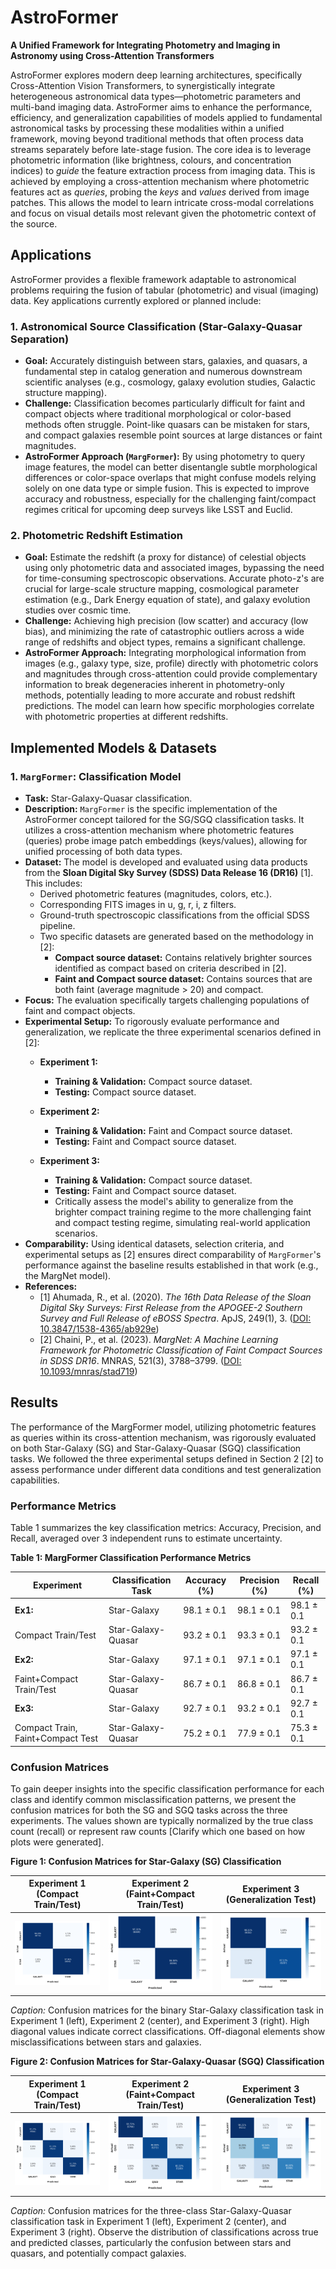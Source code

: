 # AstroFormer

**A Unified Framework for Integrating Photometry and Imaging in Astronomy using Cross-Attention Transformers**

AstroFormer explores modern deep learning architectures, specifically Cross-Attention Vision Transformers, to synergistically integrate heterogeneous astronomical data types—photometric parameters and multi-band imaging data. AstroFormer aims to enhance the performance, efficiency, and generalization capabilities of models applied to fundamental astronomical tasks by processing these modalities within a unified framework, moving beyond traditional methods that often process data streams separately before late-stage fusion. The core idea is to leverage photometric information (like brightness, colours, and concentration indices) to *guide* the feature extraction process from imaging data. This is achieved by employing a cross-attention mechanism where photometric features act as *queries*, probing the *keys* and *values* derived from image patches. This allows the model to learn intricate cross-modal correlations and focus on visual details most relevant given the photometric context of the source.

## Applications

AstroFormer provides a flexible framework adaptable to astronomical problems requiring the fusion of tabular (photometric) and visual (imaging) data. Key applications currently explored or planned include:

### 1. Astronomical Source Classification (Star-Galaxy-Quasar Separation)

*   **Goal:** Accurately distinguish between stars, galaxies, and quasars, a fundamental step in catalog generation and numerous downstream scientific analyses (e.g., cosmology, galaxy evolution studies, Galactic structure mapping).
*   **Challenge:** Classification becomes particularly difficult for faint and compact objects where traditional morphological or color-based methods often struggle. Point-like quasars can be mistaken for stars, and compact galaxies resemble point sources at large distances or faint magnitudes.
*   **AstroFormer Approach (`MargFormer`):** By using photometry to query image features, the model can better disentangle subtle morphological differences or color-space overlaps that might confuse models relying solely on one data type or simple fusion. This is expected to improve accuracy and robustness, especially for the challenging faint/compact regimes critical for upcoming deep surveys like LSST and Euclid.

### 2. Photometric Redshift Estimation

*   **Goal:** Estimate the redshift (a proxy for distance) of celestial objects using only photometric data and associated images, bypassing the need for time-consuming spectroscopic observations. Accurate photo-z's are crucial for large-scale structure mapping, cosmological parameter estimation (e.g., Dark Energy equation of state), and galaxy evolution studies over cosmic time.
*   **Challenge:** Achieving high precision (low scatter) and accuracy (low bias), and minimizing the rate of catastrophic outliers across a wide range of redshifts and object types, remains a significant challenge.
*   **AstroFormer Approach:** Integrating morphological information from images (e.g., galaxy type, size, profile) directly with photometric colors and magnitudes through cross-attention could provide complementary information to break degeneracies inherent in photometry-only methods, potentially leading to more accurate and robust redshift predictions. The model can learn how specific morphologies correlate with photometric properties at different redshifts.

## Implemented Models & Datasets

### 1. `MargFormer`: Classification Model

*   **Task:** Star-Galaxy-Quasar classification.
*   **Description:** `MargFormer` is the specific implementation of the AstroFormer concept tailored for the SG/SGQ classification tasks. It utilizes a cross-attention mechanism where photometric features (queries) probe image patch embeddings (keys/values), allowing for unified processing of both data types.
*   **Dataset:** The model is developed and evaluated using data products from the **Sloan Digital Sky Survey (SDSS) Data Release 16 (DR16)** [1]. This includes:
    *   Derived photometric features (magnitudes, colors, etc.).
    *   Corresponding FITS images in u, g, r, i, z filters.
    *   Ground-truth spectroscopic classifications from the official SDSS pipeline.
    *   Two specific datasets are generated based on the methodology in [2]:
        *   **Compact source dataset:** Contains relatively brighter sources identified as compact based on criteria described in [2].
        *   **Faint and Compact source dataset:** Contains sources that are both faint (average magnitude > 20) and compact.
*   **Focus:** The evaluation specifically targets challenging populations of faint and compact objects.
*   **Experimental Setup:** To rigorously evaluate performance and generalization, we replicate the three experimental scenarios defined in [2]:
    *   **Experiment 1:**
        *   **Training & Validation:** Compact source dataset.
        *   **Testing:** Compact source dataset.
        
    *   **Experiment 2:**
        *   **Training & Validation:** Faint and Compact source dataset.
        *   **Testing:** Faint and Compact source dataset.
        
    *   **Experiment 3:**
        *   **Training & Validation:** Compact source dataset.
        *   **Testing:** Faint and Compact source dataset.
        *   Critically assess the model's ability to generalize from the brighter compact training regime to the more challenging faint and compact testing regime, simulating real-world application scenarios.
*   **Comparability:** Using identical datasets, selection criteria, and experimental setups as [2] ensures direct comparability of `MargFormer`'s performance against the baseline results established in that work (e.g., the MargNet model).
*   **References:**
    *   [1] Ahumada, R., et al. (2020). *The 16th Data Release of the Sloan Digital Sky Surveys: First Release from the APOGEE-2 Southern Survey and Full Release of eBOSS Spectra*. ApJS, 249(1), 3. ([DOI: 10.3847/1538-4365/ab929e](https://doi.org/10.3847/1538-4365/ab929e))
    *   [2] Chaini, P., et al. (2023). *MargNet: A Machine Learning Framework for Photometric Classification of Faint Compact Sources in SDSS DR16*. MNRAS, 521(3), 3788–3799. ([DOI: 10.1093/mnras/stad719](https://doi.org/10.1093/mnras/stad719))

## Results

The performance of the MargFormer model, utilizing photometric features as queries within its cross-attention mechanism, was rigorously evaluated on both Star-Galaxy (SG) and Star-Galaxy-Quasar (SGQ) classification tasks. We followed the three experimental setups defined in Section 2 [2] to assess performance under different data conditions and test generalization capabilities.

### Performance Metrics

Table 1 summarizes the key classification metrics: Accuracy, Precision, and Recall, averaged over 3 independent runs to estimate uncertainty.

**Table 1: MargFormer Classification Performance Metrics**

| Experiment | Classification Task | Accuracy (%) | Precision (%) | Recall (%) |
|---|---|---|---|---|
| **Ex1:** | Star-Galaxy | 98.1 ± 0.1 | 98.1 ± 0.1 | 98.1 ± 0.1 |
| Compact Train/Test | Star-Galaxy-Quasar | 93.2 ± 0.1 | 93.3 ± 0.1 | 93.2 ± 0.1 |
| **Ex2:** | Star-Galaxy | 97.1 ± 0.1 | 97.1 ± 0.1 | 97.1 ± 0.1 |
| Faint+Compact Train/Test | Star-Galaxy-Quasar | 86.7 ± 0.1 | 86.8 ± 0.1 | 86.7 ± 0.1 |
| **Ex3:** | Star-Galaxy | 92.7 ± 0.1 | 93.2 ± 0.1 | 92.7 ± 0.1 |
| Compact Train, Faint+Compact Test | Star-Galaxy-Quasar | 75.2 ± 0.1 | 77.9 ± 0.1 | 75.3 ± 0.1 |

### Confusion Matrices

To gain deeper insights into the specific classification performance for each class and identify common misclassification patterns, we present the confusion matrices for both the SG and SGQ tasks across the three experiments. The values shown are typically normalized by the true class count (recall) or represent raw counts [Clarify which one based on how plots were generated].

**Figure 1: Confusion Matrices for Star-Galaxy (SG) Classification**

| Experiment 1 (Compact Train/Test) | Experiment 2 (Faint+Compact Train/Test) | Experiment 3 (Generalization Test) |
|---|---|---|
| ![EX1 SG CM](./MargFormer/Trained_Models/EX1_SG_ViTCLSPFCA_CM.png) | ![EX2 SG CM](./MargFormer/Trained_Models/EX2_SG_ViTCLSPFCA_CM.png) | ![EX3 SG CM](./MargFormer/Trained_Models/EX3_SG_ViTCLSPFCA_CM.png) |

*Caption:* Confusion matrices for the binary Star-Galaxy classification task in Experiment 1 (left), Experiment 2 (center), and Experiment 3 (right). High diagonal values indicate correct classifications. Off-diagonal elements show misclassifications between stars and galaxies.

**Figure 2: Confusion Matrices for Star-Galaxy-Quasar (SGQ) Classification**

| Experiment 1 (Compact Train/Test) | Experiment 2 (Faint+Compact Train/Test) | Experiment 3 (Generalization Test) |
|---|---|---|
| ![EX1 SGQ CM](./MargFormer/Trained_Models/EX1_SGQ_ViTCLSPFCA_CM.png) | ![EX2 SGQ CM](./MargFormer/Trained_Models/EX2_SGQ_ViTCLSPFCA_CM.png) | ![EX3 SGQ CM](./MargFormer/Trained_Models/EX3_SGQ_ViTCLSPFCA_CM.png) |

*Caption:* Confusion matrices for the three-class Star-Galaxy-Quasar classification task in Experiment 1 (left), Experiment 2 (center), and Experiment 3 (right). Observe the distribution of classifications across true and predicted classes, particularly the confusion between stars and quasars, and potentially compact galaxies.

